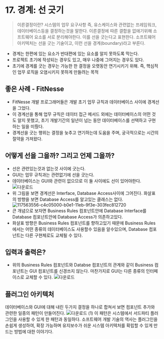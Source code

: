 # 17. 경계: 선 긋기
> 이른결정이란? 시스템의 업무 요구사항 즉, 유스케이스와 관련없는 프레임워크, 데이터베이스등을 결정하는것을 말한다. 
> 이른결정에 따른 결합을 없애기위해 소프트웨어 요소를 서로 분리해야한다. 이를 선을 긋는다고 표현한다. 
> 소프트웨어 아키텍처는 선을 긋는 기술이고, 이런 선을 경계(boundary)라고 부른다.
 - 경계는 한편에 있는 요소가 반대편에 있는 요소를 알지 못하도록 막는다.
 - 프로젝트 초기에 작성되는 경우도 있고, 매우 나중에 그어지는 경우도 있다.
 - 초기에 경계를 긋는 경우는 가능한 한 결정을 오랫동안 연기시키기 위해. 즉, 핵심적인 업무 로직을 오염시키지 못하게 만들려는 목적

## 좋은 사례 - FitNesse
 - FitNesse 개발 프로그래머들은 개발 초기 업무 규칙과 데이터베이스 사이에 경계선을 그었다.
 - 이 경계선을 통해 업무 규칙은 데이터 접근 메서드 외에는 데이터베이스의 어떤 것도 알지 못했고, 초기 개발기간의 일년이 넘는 동안 데이터베이스를 선택하고 구현하는 일을 미뤘다.
 - 경계선을 긋는 행위는 결정을 늦추고 연기하는데 도움을 주며, 궁극적으로는 시간의 절약을 가져왔다.

## 어떻게 선을 그을까? 그리고 언제 그을까?
 - 선은 관련있는것과 없는것 사이에 긋는다.
 - GUI는 업무 규칙과는 관련없기에 선을 긋는다.
 - 데이터베이스는 GUI와 관련이 없으므로 이 둘 사이에도 선이 있어야한다.
![다운로드](https://user-images.githubusercontent.com/50142323/147644075-6abfa5df-b7fd-42d6-ac26-17cfe1d3284e.png)
 - 위 그림을 보면 경계선은 Interface, Database Access사이에 그어진다. 화살표의 방향을 보면 Database Access를 알고있는 클래스는 없다.
![117563556-c4c05000-b0e1-11eb-9f3e-303fec812720](https://user-images.githubusercontent.com/50142323/147652393-e7490287-a36a-456a-b7ed-bcffb4c7f04d.png)
 - 큰 개념으로 보자면 Business Rules 컴포넌트안에 Database Interface를 Database 컴포넌트안에 Database Access가 의존하고있다.
 - 화살표 방향은 Business Rules 컴포넌트를 향하고있기 때문에 Business Rules에서는 어떤 종류의 데이터베이스도 사용할수 있음을 알수있으며, Database 컴포넌트는 다른 구현체로도 교체될 수 있다.

## 입력과 출력은?
 - 위의 Business Rules 컴포넌트와 Databse 컴포넌트의 관계와 같이 Business 컴포넌트는 GUI 컴포넌트를 신경쓰지 않는다. 마찬가지로 GUI는 다른 종류의 인터페이스로 교체할 수 있다.
![다운로드](https://user-images.githubusercontent.com/50142323/147652706-01cab1e6-da08-47a4-a27c-8183cef0e201.png)

## 플러그인 아키텍처
데이터베이스와 GUI에 대해 내린 두가지 결정을 하나로 합쳐서 보면 컴포넌트 추가와 관련한 일종의 패턴이 만들어진다.
![다운로드 (1)](https://user-images.githubusercontent.com/50142323/147652988-f1d307da-5e00-45f8-aa88-a6661157a44f.png)
이 패턴은 시스템에서 서드파티 플러그인을 사용할 수 있게 한 패턴과 동일하다. 
소프트웨어 개발 기술의 역사는 플러그인을 손쉽게 생성하여, 확장 가능하며 유지보수가 쉬운 시스템 아키텍처를 확립할 수 있게 만드는 방법에 대한 이야기다.

